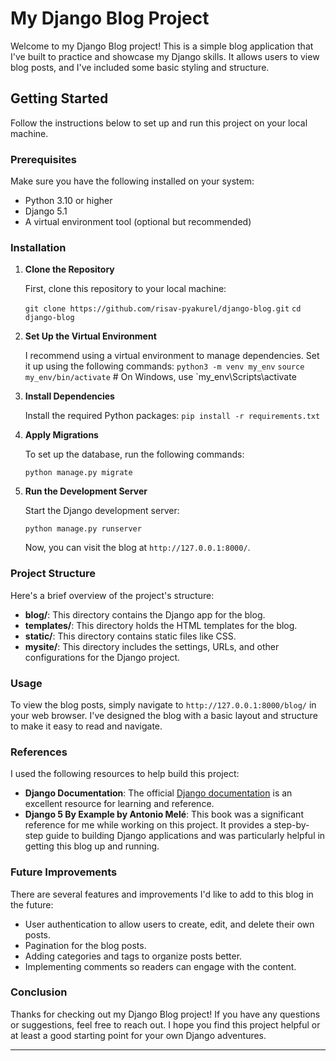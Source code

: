 My Django Blog Project
======================

Welcome to my Django Blog project! This is a simple blog application that I've built to practice and showcase my Django skills. It allows users to view blog posts, and I've included some basic styling and structure.

Getting Started
---------------

Follow the instructions below to set up and run this project on your local machine.

### Prerequisites

Make sure you have the following installed on your system:

-   Python 3.10 or higher
-   Django 5.1
-   A virtual environment tool (optional but recommended)

### Installation

1.  **Clone the Repository**

    First, clone this repository to your local machine:

    `git clone https://github.com/risav-pyakurel/django-blog.git`
    `cd django-blog`

2.  **Set Up the Virtual Environment**

    I recommend using a virtual environment to manage dependencies. Set it up using the following commands:
    `python3 -m venv my_env`
    `source my_env/bin/activate`  # On Windows, use `my_env\Scripts\activate

3.  **Install Dependencies**

    Install the required Python packages:
    `pip install -r requirements.txt`

4.  **Apply Migrations**

    To set up the database, run the following commands:

    `python manage.py migrate`

5.  **Run the Development Server**

    Start the Django development server:

    `python manage.py runserver`

    Now, you can visit the blog at `http://127.0.0.1:8000/`.

### Project Structure

Here's a brief overview of the project's structure:

-   **blog/**: This directory contains the Django app for the blog.
-   **templates/**: This directory holds the HTML templates for the blog.
-   **static/**: This directory contains static files like CSS.
-   **mysite/**: This directory includes the settings, URLs, and other configurations for the Django project.

### Usage

To view the blog posts, simply navigate to `http://127.0.0.1:8000/blog/` in your web browser. I've designed the blog with a basic layout and structure to make it easy to read and navigate.

### References

I used the following resources to help build this project:

-   **Django Documentation**: The official [Django documentation](https://docs.djangoproject.com/) is an excellent resource for learning and reference.
-   **Django 5 By Example by Antonio Melé**: This book was a significant reference for me while working on this project. It provides a step-by-step guide to building Django applications and was particularly helpful in getting this blog up and running.

### Future Improvements

There are several features and improvements I'd like to add to this blog in the future:

-   User authentication to allow users to create, edit, and delete their own posts.
-   Pagination for the blog posts.
-   Adding categories and tags to organize posts better.
-   Implementing comments so readers can engage with the content.

### Conclusion

Thanks for checking out my Django Blog project! If you have any questions or suggestions, feel free to reach out. I hope you find this project helpful or at least a good starting point for your own Django adventures.

* * * * *

